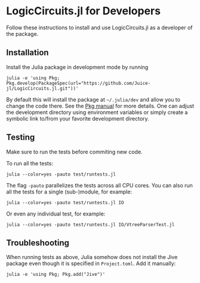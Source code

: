 # LogicCircuits.jl for Developers

Follow these instructions to install and use LogicCircuits.jl as a developer of the package.

## Installation

Install the Julia package in development mode by running

    julia -e 'using Pkg; Pkg.develop(PackageSpec(url="https://github.com/Juice-jl/LogicCircuits.jl.git"))'

By default this will install the package at `~/.julia/dev` and allow you to change the code there. See the [Pkg manual](https://julialang.github.io/Pkg.jl/v1/managing-packages/#Developing-packages-1) for more details. One can adjust the development directory using environment variables or simply create a symbolic link to/from your favorite development directory.

## Testing

Make sure to run the tests before commiting new code.

To run all the tests:

    julia --color=yes -pauto test/runtests.jl

The flag `-pauto` parallelizes the tests across all CPU cores.
You can also run all the tests for a single (sub-)module, for example:

    julia --color=yes -pauto test/runtests.jl IO

Or even any individual test, for example:

    julia --color=yes -pauto test/runtests.jl IO/VtreeParserTest.jl

## Troubleshooting

When running tests as above, Julia somehow does not install the Jive package even though it is specified in `Project.toml`. 
Add it manually:

    julia -e 'using Pkg; Pkg.add("Jive")'
